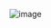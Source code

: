 ![image](https://github.com/pabloWIB/GlampEase-Front/assets/116923433/b8c3f84c-3551-42d7-ae79-dc44fa24a523)
